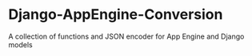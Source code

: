 Django-AppEngine-Conversion
===========================

A collection of functions and JSON encoder for App Engine and Django models


